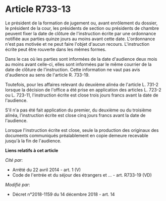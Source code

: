 # Article R733-13

Le président de la formation de jugement ou, avant enrôlement du dossier, le président de la cour, les présidents de section
ou présidents de chambre peuvent fixer la date de clôture de l'instruction écrite par une ordonnance notifiée aux parties
quinze jours au moins avant cette date. L'ordonnance n'est pas motivée et ne peut faire l'objet d'aucun recours.
L'instruction écrite peut être rouverte dans les mêmes formes.

Dans le cas où les parties sont informées de la date d'audience deux mois au moins avant celle-ci, elles sont informées par
le même courrier de la date de clôture de l'instruction. Cette information ne vaut pas avis d'audience au sens de l'article
R. 733-19.

Toutefois, pour les affaires relevant du deuxième alinéa de l'article L. 731-2 lorsque la décision de l'office a été prise en
application des articles L. 723-2 ou L. 723-11, l'instruction écrite est close trois jours francs avant la date de
l'audience.

S'il n'a pas été fait application du premier, du deuxième ou du troisième alinéa, l'instruction écrite est close cinq jours
francs avant la date de l'audience.

Lorsque l'instruction écrite est close, seule la production des originaux des documents communiqués préalablement en copie
demeure recevable jusqu'à la fin de l'audience.

**Liens relatifs à cet article**

_Cité par_:

  - Arrêté du 22 avril 2014 - art. 1 (V)
  - Code de l'entrée et du séjour des étrangers et ... - art. R733-19 (VD)

_Modifié par_:

  - Décret n°2018-1159 du 14 décembre 2018 - art. 14
